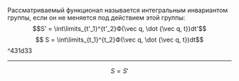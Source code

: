 Рассматриваемый функционал называется интегральным инвариантом группы, если он не меняется под действием этой группы:$$S' = \int\limits_{t'_1}^{t'_2}Ф(\vec q, \dot {\vec q, t})dt'$$ $$ S = \int\limits_{t_1}^{t_2}Ф(\vec q, \dot {\vec q, t})dt$$ ^431d33
_____
$$S = S'$$